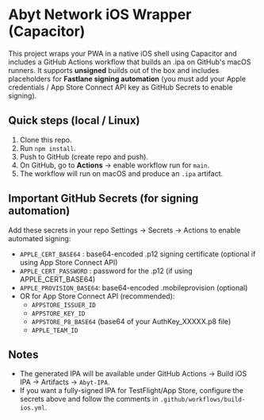 # Abyt Network iOS Wrapper (Capacitor)

This project wraps your PWA in a native iOS shell using Capacitor and includes a GitHub Actions workflow
that builds an .ipa on GitHub's macOS runners. It supports **unsigned** builds out of the box and includes
placeholders for **Fastlane signing automation** (you must add your Apple credentials / App Store Connect API key
as GitHub Secrets to enable signing).

## Quick steps (local / Linux)
1. Clone this repo.
2. Run `npm install`.
3. Push to GitHub (create repo and push).
4. On GitHub, go to **Actions** -> enable workflow run for `main`.
5. The workflow will run on macOS and produce an `.ipa` artifact.

## Important GitHub Secrets (for signing automation)
Add these secrets in your repo Settings → Secrets → Actions to enable automated signing:
- `APPLE_CERT_BASE64` : base64-encoded .p12 signing certificate (optional if using App Store Connect API)
- `APPLE_CERT_PASSWORD` : password for the .p12 (if using APPLE_CERT_BASE64)
- `APPLE_PROVISION_BASE64`: base64-encoded .mobileprovision (optional)
- OR for App Store Connect API (recommended):
  - `APPSTORE_ISSUER_ID`
  - `APPSTORE_KEY_ID`
  - `APPSTORE_P8_BASE64` (base64 of your AuthKey_XXXXX.p8 file)
  - `APPLE_TEAM_ID`

## Notes
- The generated IPA will be available under GitHub Actions → Build iOS IPA → Artifacts → `Abyt-IPA`.
- If you want a fully-signed IPA for TestFlight/App Store, configure the secrets above and follow the comments
  in `.github/workflows/build-ios.yml`.


